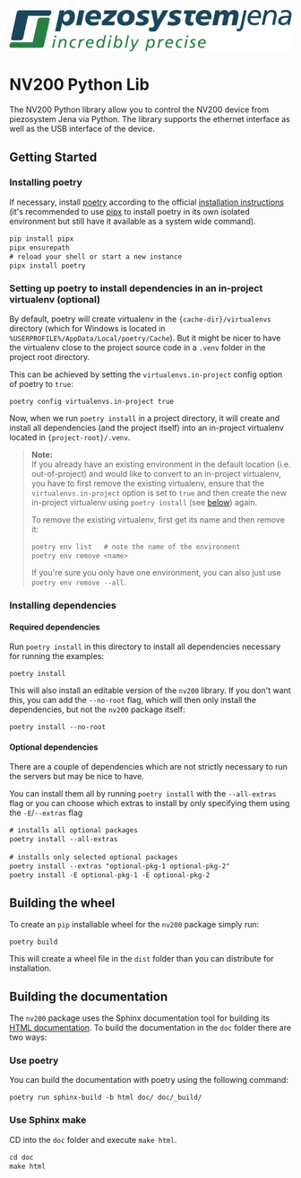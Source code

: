 ![logo](doc/_static/piezosystem_logo.svg)

# NV200 Python Lib

The NV200 Python library allow you to control the NV200 device from piezosystem Jena
via Python. The library supports the ethernet interface as well as the
USB interface of the device.

## Getting Started

### Installing poetry

If necessary, install [poetry] according to the official [installation instructions](https://python-poetry.org/docs/#installation) 
(it's recommended to use [pipx](https://github.com/pypa/pipx) to install poetry in its own isolated environment but still have
it available as a system wide command).

```shell
pip install pipx
pipx ensurepath
# reload your shell or start a new instance
pipx install poetry
```

### Setting up poetry to install dependencies in an in-project virtualenv (optional)

By default, poetry will create virtualenv in the `{cache-dir}/virtualenvs` directory 
(which for Windows is located in `%USERPROFILE%/AppData/Local/poetry/Cache`).
But it might be nicer to have the virtualenv close to the project source code in a 
`.venv` folder in the project root directory.

This can be achieved by setting the `virtualenvs.in-project` config option of poetry to `true`:

```shell
poetry config virtualenvs.in-project true
```

Now, when we run `poetry install` in a project directory, it will create and install all dependencies 
(and the project itself) into an in-project virtualenv located in `{project-root}/.venv`.

> **Note:**  
> If you already have an existing environment in the default location (i.e. out-of-project) and would like to convert to an in-project virtualenv, you have to first remove the existing virtualenv, ensure that the `virtualenvs.in-project` option is set to `true` and then create the new in-project virtualenv using `poetry install` (see [below](#installing-dependencies)) again.
> 
> To remove the existing virtualenv, first get its name and then remove it:
> 
> ```shell
> poetry env list   # note the name of the environment
> poetry env remove <name>
> ```
> 
> If you're sure you only have one environment, you can also just use `poetry env remove --all`.

### Installing dependencies

#### Required dependencies

Run `poetry install` in this directory to install all dependencies necessary for running the 
examples:

```shell
poetry install
```

This will also install an editable version of the `nv200` library. If you don't want this, you can add the `--no-root` flag, which will then only install the dependencies, but not the `nv200` package itself:

```shell
poetry install --no-root
```


#### Optional dependencies

There are a couple of dependencies which are not strictly necessary to run the servers but may be nice to have.

You can install them all by running `poetry install` with the `--all-extras` flag or you can choose which extras to install by only specifying them using the `-E`/`--extras` flag

```shell
# installs all optional packages
poetry install --all-extras

# installs only selected optional packages
poetry install --extras "optional-pkg-1 optional-pkg-2"
poetry install -E optional-pkg-1 -E optional-pkg-2
```

## Building the wheel

To create an `pip` installable wheel for the `nv200` package simply run:

```shell
poetry build
```

This will create a wheel file in the `dist` folder than you can distribute for installation.

## Building the documentation

The `nv200` package uses the Sphinx documentation tool for building its [HTML documentation](doc/_build/html/index.html). To build the documentation in the `doc` folder there are two ways:

### Use poetry

You can build the documentation with poetry using the following command:

```shell
poetry run sphinx-build -b html doc/ doc/_build/
```

### Use Sphinx make

CD into the `doc` folder and execute `make html`.

```shell
cd doc
make html
```

[poetry]: https://python-poetry.org/
